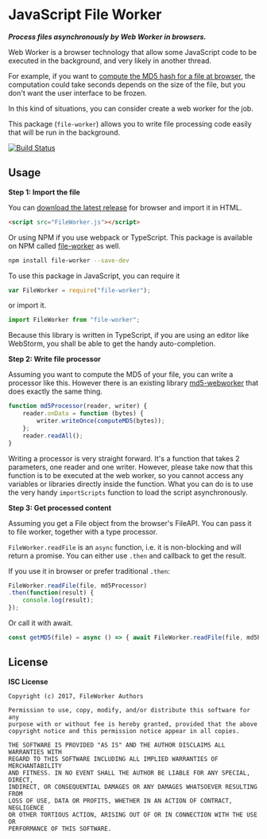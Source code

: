 JavaScript File Worker
======================

***Process files asynchronously by Web Worker in browsers.***

Web Worker is a browser technology that allow some JavaScript code
to be executed in the background, and very likely in another thread.

For example, if you want to 
[compute the MD5 hash for a file at browser](https://github.com/imdreamrunner/md5-webworker),
the computation could take seconds depends on the size of the file,
but you don't want the user interface to be frozen.

In this kind of situations, you can consider create a web worker for 
the job.

This package (`file-worker`) allows you to write file processing code
easily that will be run in the background.

[![Build Status](https://travis-ci.org/imdreamrunner/js-file-worker.svg?branch=master)](https://travis-ci.org/imdreamrunner/js-file-worker)

## Usage

**Step 1: Import the file**

You can [download the latest release](https://github.com/imdreamrunner/js-file-worker/releases)
for browser and import it in HTML.

```html
<script src="FileWorker.js"></script>
```

Or using NPM if you use webpack or TypeScript. This package
is available on NPM called [file-worker](https://www.npmjs.com/package/file-worker)
as well.

```bash
npm install file-worker --save-dev
```

To use this package in JavaScript, you can require it

```javascript
var FileWorker = require("file-worker");
```

or import it.

```javascript
import FileWorker from "file-worker";
```

Because this library is written in TypeScript, if you are using
an editor like WebStorm, you shall be able to get the handy
auto-completion.

**Step 2: Write file processor**

Assuming you want to compute the MD5 of your file, you can write
a processor like this. However there is an existing library
[md5-webworker](https://github.com/imdreamrunner/md5-webworker)
that does exactly the same thing.

```javascript
function md5Processor(reader, writer) {
    reader.onData = function (bytes) {
        writer.writeOnce(computeMD5(bytes));
    };
    reader.readAll();
}
```

Writing a processor is very straight forward. It's a function
that takes 2 parameters, one reader and one writer.
However, please take now that this function is to be executed at 
the web worker, so you cannot access any variables or libraries
directly inside the function. What you can do is to use
the very handy `importScripts` function to load the script asynchronously.

**Step 3: Get processed content**

Assuming you get a File object from the browser's FileAPI. You can
pass it to file worker, together with a type processor.

`FileWorker.readFile` is an `async` function, i.e. it is non-blocking and
will return a promise. You can either use `.then` and callback to get the result.

If you use it in browser or prefer traditional `.then`:

```javascript
FileWorker.readFile(file, md5Processor)
.then(function(result) {
    console.log(result);
});
```

Or call it with await.

```javascript
const getMD5(file) = async () => { await FileWorker.readFile(file, md5Processor); }
```

## License

**ISC License**
    
    Copyright (c) 2017, FileWorker Authors
    
    Permission to use, copy, modify, and/or distribute this software for any
    purpose with or without fee is hereby granted, provided that the above
    copyright notice and this permission notice appear in all copies.
    
    THE SOFTWARE IS PROVIDED "AS IS" AND THE AUTHOR DISCLAIMS ALL WARRANTIES WITH
    REGARD TO THIS SOFTWARE INCLUDING ALL IMPLIED WARRANTIES OF MERCHANTABILITY
    AND FITNESS. IN NO EVENT SHALL THE AUTHOR BE LIABLE FOR ANY SPECIAL, DIRECT,
    INDIRECT, OR CONSEQUENTIAL DAMAGES OR ANY DAMAGES WHATSOEVER RESULTING FROM
    LOSS OF USE, DATA OR PROFITS, WHETHER IN AN ACTION OF CONTRACT, NEGLIGENCE
    OR OTHER TORTIOUS ACTION, ARISING OUT OF OR IN CONNECTION WITH THE USE OR
    PERFORMANCE OF THIS SOFTWARE.
